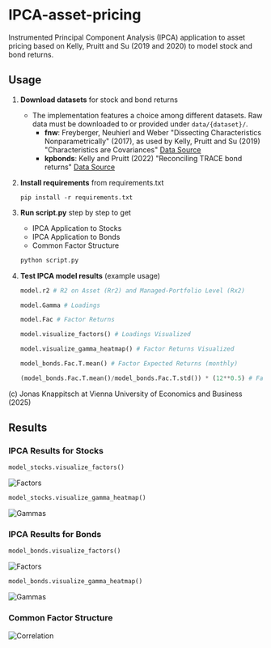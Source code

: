 # IPCA-asset-pricing
Instrumented Principal Component Analysis (IPCA) application to asset pricing based on Kelly, Pruitt and Su (2019 and 2020) to model stock and bond returns.


## Usage
1. **Download datasets** for stock and bond returns
    - The implementation features a choice among different datasets. Raw data must be downloaded to or provided under `data/{dataset}/`.
        - **fnw**: Freyberger, Neuhierl and Weber "Dissecting Characteristics Nonparametrically" (2017), as used by Kelly, Pruitt and Su (2019) "Characteristics are Covariances"
        [Data Source](https://sethpruitt.net/2019/12/01/characteristics-are-covariances/)
        - **kpbonds**: Kelly and Pruitt (2022) "Reconciling TRACE bond returns" [Data Source](https://sethpruitt.net/2022/03/29/reconciling-trace-bond-returns/)

2. **Install requirements** from requirements.txt
    ``` 
    pip install -r requirements.txt
    ```
3. **Run script.py** step by step to get
    - IPCA Application to Stocks
    - IPCA Application to Bonds
    - Common Factor Structure
    ``` python
    python script.py
    ```
4. **Test IPCA model results** (example usage)
    ``` python
    model.r2 # R2 on Asset (Rr2) and Managed-Portfolio Level (Rx2)

    model.Gamma # Loadings

    model.Fac # Factor Returns

    model.visualize_factors() # Loadings Visualized

    model.visualize_gamma_heatmap() # Factor Returns Visualized

    model_bonds.Fac.T.mean() # Factor Expected Returns (monthly)

    (model_bonds.Fac.T.mean()/model_bonds.Fac.T.std()) * (12**0.5) # Factor Sharpe Ratios (annualized)
    ```

(c) Jonas Knappitsch at Vienna University of Economics and Business (2025)

## Results

### IPCA Results for Stocks
``` python
model_stocks.visualize_factors()
```
![Factors](python/results/fnw/results_no_anomaly_factors_K5.png "IPCA Latent Factor Returns")

``` python
model_stocks.visualize_gamma_heatmap()
```
![Gammas](python/results/fnw/results_no_anomaly_gamma_heatmap_K5.png "IPCA Gamma Loadings")

### IPCA Results for Bonds
``` python
model_bonds.visualize_factors()
```
![Factors](python/results/kpbonds/results_no_anomaly_factors_K5.png "IPCA Latent Factor Returns")

``` python
model_bonds.visualize_gamma_heatmap()
```
![Gammas](python/results/kpbonds/results_no_anomaly_gamma_heatmap_K5.png "IPCA Gamma Loadings")

### Common Factor Structure
![Correlation](python/results/common/ipca_correlations_stock_bond.png "IPCA Correlation Stocks and Bonds")
